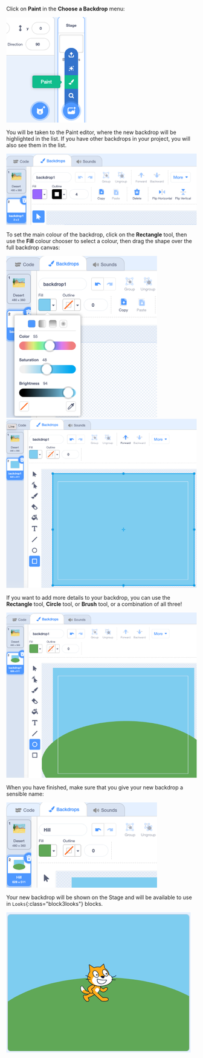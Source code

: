 Click on **Paint** in the **Choose a Backdrop** menu:

![The 'Paint' option in the 'Choose a Backdrop' menu.](images/paint-backdrop.png)

You will be taken to the Paint editor, where the new backdrop will be highlighted in the list. If you have other backdrops in your project, you will also see them in the list.

![The new backdrop open in the Paint editor and highlighted in the list.](images/new-background-in-editor.png)

To set the main colour of the backdrop, click on the **Rectangle** tool, then use the **Fill** colour chooser to select a colour, then drag the shape over the full backdrop canvas:

![New background shown in paint editor](images/fill-colour-tool.png)
![New background shown in paint editor](images/single-colour-backdrop.png)

If you want to add more details to your backdrop, you can use the **Rectangle** tool, **Circle** tool, or **Brush** tool, or a combination of all three!   

![New background shown in paint editor](images/hill-backdrop.png)

When you have finished, make sure that you give your new backdrop a sensible name:

![New background shown in paint editor](images/name-backdrop.png)

Your new backdrop will be shown on the Stage and will be available to use in `Looks`{:class="block3looks"} blocks.

![New background shown in paint editor](images/finished-backdrop.png)
